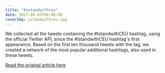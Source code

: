 ```yaml
---
title: "#istandwithceu"
date: 2017-04-03T00:00:00
coverImg: istandwithceu.jpg
---
```


We collected all the tweets containing the #IstandwithCEU hashtag, using the official Twitter API, since the #IstandwithCEU hashtag's first appearance. Based on the first ten thousand tweets with the tag, we created a network of the most popular additional hashtags, also used in these tweets.

<!--more-->

[Read the original article here](https://networkdatascience.ceu.edu/node/326)
